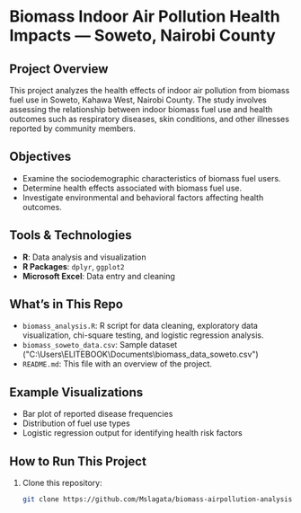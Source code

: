 
#  Biomass Indoor Air Pollution Health Impacts — Soweto, Nairobi County

##  Project Overview

This project analyzes the health effects of indoor air pollution from biomass fuel use in Soweto, Kahawa West, Nairobi County. The study involves assessing the relationship between indoor biomass fuel use and health outcomes such as respiratory diseases, skin conditions, and other illnesses reported by community members.

##  Objectives

- Examine the sociodemographic characteristics of biomass fuel users.
- Determine health effects associated with biomass fuel use.
- Investigate environmental and behavioral factors affecting health outcomes.

##  Tools & Technologies

- **R**: Data analysis and visualization  
- **R Packages**: `dplyr`, `ggplot2`
- **Microsoft Excel**: Data entry and cleaning

##  What’s in This Repo

- `biomass_analysis.R`: R script for data cleaning, exploratory data visualization, chi-square testing, and logistic regression analysis.
- `biomass_soweto_data.csv`: Sample dataset ("C:\Users\ELITEBOOK\Documents\biomass_data_soweto.csv")
- `README.md`: This file with an overview of the project.

##  Example Visualizations

- Bar plot of reported disease frequencies
- Distribution of fuel use types
- Logistic regression output for identifying health risk factors

##  How to Run This Project

1. Clone this repository:
   ```bash
   git clone https://github.com/Mslagata/biomass-airpollution-analysis.git
